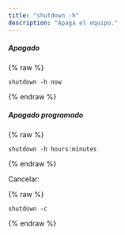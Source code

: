 ```yaml
---
title: "shutdown -h"
description: "Apaga el equipo."
---
```

##### Apagado

{% raw %}
~~~liquid
shutdown -h now
~~~
{% endraw %}

##### Apagado programado

{% raw %}
~~~liquid
shutdown -h hours:minutes
~~~
{% endraw %}

Cancelar:

{% raw %}
~~~liquid
shutdown -c
~~~
{% endraw %}
